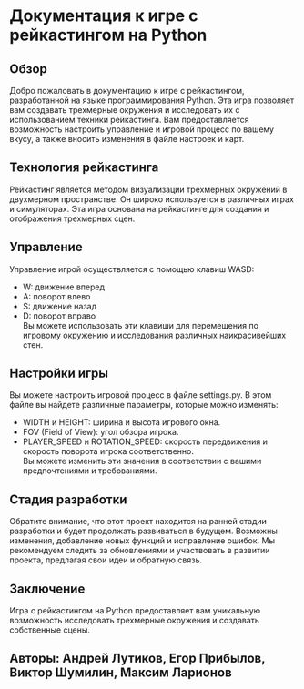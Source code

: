 <h1>Документация к игре с рейкастингом на Python</h1>
<h2>Обзор</h2>
Добро пожаловать в документацию к игре с рейкастингом, разработанной на языке программирования Python. 
Эта игра позволяет вам создавать трехмерные окружения и исследовать их с использованием техники рейкастинга. 
Вам предоставляется возможность настроить управление и игровой процесс по вашему вкусу, а также вносить изменения 
в файле настроек и карт.

<h2>Технология рейкастинга</h2>
Рейкастинг является методом визуализации трехмерных окружений в двухмерном пространстве. Он широко используется в
различных играх и симуляторах. Эта игра основана на рейкастинге для создания и отображения трехмерных сцен.

<h2>Управление</h2>
Управление игрой осуществляется с помощью клавиш WASD:<br>

- W: движение вперед<br>
- A: поворот влево<br>
- S: движение назад<br>
- D: поворот вправо<br>
Вы можете использовать эти клавиши для перемещения по игровому окружению и исследования различных наикрасивейших стен.

<h2>Настройки игры</h2>
Вы можете настроить игровой процесс в файле settings.py. В этом файле вы найдете различные параметры, 
которые можно изменять:<br>

- WIDTH и HEIGHT: ширина и высота игрового окна.<br>
- FOV (Field of View): угол обзора игрока.<br>
- PLAYER_SPEED и ROTATION_SPEED: скорость передвижения и скорость поворота игрока соответственно.<br>
Вы можете изменить эти значения в соответствии с вашими предпочтениями и требованиями.

<h2>Стадия разработки</h2>
Обратите внимание, что этот проект находится на ранней стадии разработки и будет продолжать развиваться в будущем. 
Возможны изменения, добавление новых функций и исправление ошибок. Мы рекомендуем следить за обновлениями и участвовать
в развитии проекта, предлагая свои идеи и обратную связь.

<h2>Заключение</h2>
Игра с рейкастингом на Python предоставляет вам уникальную возможность исследовать трехмерные окружения и создавать
собственные сцены.

<h2>Авторы: Андрей Лутиков, Егор Прибылов, Виктор Шумилин, Максим Ларионов</h2>
